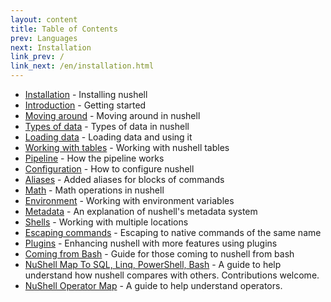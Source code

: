 ```yaml
---
layout: content
title: Table of Contents
prev: Languages
next: Installation
link_prev: /
link_next: /en/installation.html
---
```


* [Installation](installation.md) - Installing nushell
* [Introduction](introduction.md) - Getting started
* [Moving around](moving_around.md) - Moving around in nushell
* [Types of data](types_of_data.md) - Types of data in nushell
* [Loading data](loading_data.md) - Loading data and using it
* [Working with tables](working_with_tables.md) - Working with nushell tables
* [Pipeline](pipeline.md) - How the pipeline works
* [Configuration](configuration.md) - How to configure nushell
* [Aliases](aliases.md) - Added aliases for blocks of commands
* [Math](math.md) - Math operations in nushell
* [Environment](environment.md) - Working with environment variables
* [Metadata](metadata.md) - An explanation of nushell's metadata system
* [Shells](shells_in_shells.md) - Working with multiple locations
* [Escaping commands](escaping.md) - Escaping to native commands of the same name 
* [Plugins](plugins.md) - Enhancing nushell with more features using plugins
* [Coming from Bash](coming_from_bash.md) - Guide for those coming to nushell from bash
* [NuShell Map To SQL, Linq, PowerShell, Bash](nushell_map.md) - A guide to help understand how nushell compares with others. Contributions welcome.
* [NuShell Operator Map](nushell_operator_map.md) - A guide to help understand operators.